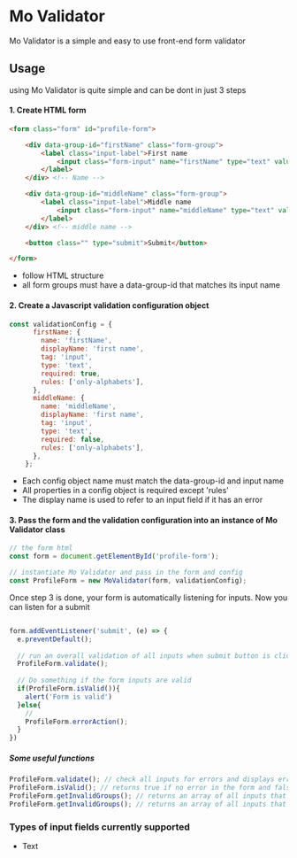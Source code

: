 # Mo Validator

Mo Validator is a simple and easy to use front-end form validator 

## Usage
using Mo Validator is quite simple and can be dont in just 3 steps

#### 1. Create HTML form

```html
<form class="form" id="profile-form">

    <div data-group-id="firstName" class="form-group">
        <label class="input-label">First name
            <input class="form-input" name="firstName" type="text" value="" autocomplete="off">
        </label>
    </div> <!-- Name -->

    <div data-group-id="middleName" class="form-group">
        <label class="input-label">Middle name
            <input class="form-input" name="middleName" type="text" value="" autocomplete="off">
        </label>
    </div> <!-- middle name -->

    <button class="" type="submit">Submit</button>

</form>
```
- follow HTML structure 
- all form groups must have a data-group-id that matches its input name

#### 2. Create a Javascript validation configuration object
```javascript
const validationConfig = {
      firstName: {
        name: 'firstName',
        displayName: 'first name',
        tag: 'input',
        type: 'text',
        required: true,
        rules: ['only-alphabets'],
      },
      middleName: {
        name: 'middleName',
        displayName: 'first name',
        tag: 'input',
        type: 'text',
        required: false,
        rules: ['only-alphabets'],
      },
    };
```
- Each config object name must match the data-group-id and input name
- All properties in a config object is required except 'rules'
- The display name is used to refer to an input field if it has an error

#### 3. Pass the form and the validation configuration into an instance of Mo Validator class
```javascript
// the form html 
const form = document.getElementById('profile-form');

// instantiate Mo Validator and pass in the form and config
const ProfileForm = new MoValidator(form, validationConfig);
```

Once step 3 is done, your form is automatically listening for inputs. Now you can listen for a submit

```javascript

form.addEventListener('submit', (e) => {
  e.preventDefault();
 
  // run an overall validation of all inputs when submit button is clicked
  ProfileForm.validate();
  
  // Do something if the form inputs are valid
  if(ProfileForm.isValid()){
    alert('Form is valid')
  }else{
    //
    ProfileForm.errorAction();
  }
})
```

##### Some useful functions
```javascript
ProfileForm.validate(); // check all inputs for errors and displays errors in the form 
ProfileForm.isValid(); // returns true if no error in the form and false if there are errors
ProfileForm.getInvalidGroups(); // returns an array of all inputs that contain errors
ProfileForm.getInvalidGroups(); // returns an array of all inputs that do not have errors
```

### Types of input fields currently supported
- Text